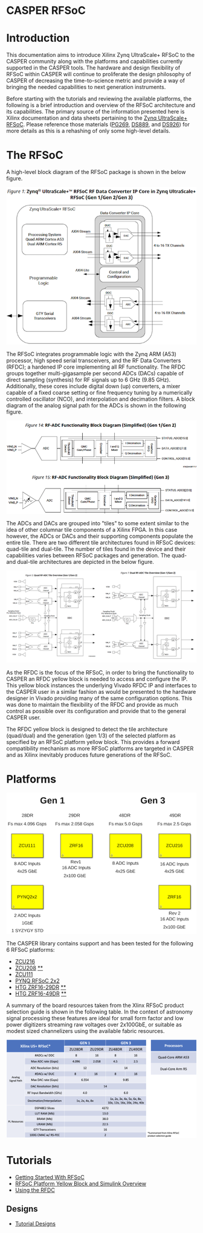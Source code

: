 # CASPER RFSoC

# Introduction
This documentation aims to introduce Xilinx Zynq UltraScale+ RFSoC to the CASPER
community along with the platforms and capabilities currently supported in the
CASPER tools. The hardware and design flexibility of RFSoC within CASPER will
continue to proliferate the design philosophy of CASPER of decreasing the
time-to-science metric and provide a way of bringing the needed capabilities to
next generation instruments.

Before starting with the tutorials and reviewing the available platforms, the
following is a brief introduction and overview of the RFSoC architecture and its
capabilities. The primary source of the information presented here is Xilinx
documentation and data sheets pertaining to the [Zynq UltraScale+
RFSoC][xilinx-rfsoc]. Please reference those materials ([PG269][pg269],
[DS889][ds889], and [DS926][ds926]) for more details as this is a rehashing of
only some high-level details.

# The RFSoC
A high-level block diagram of the RFSoC package is shown in the below figure.

![](../../_static/img/rfsoc/readme/PG269/RFSoC-Block-Diagram.png)

The RFSoC integrates programmable logic with the Zynq ARM (A53) processor, high
speed serial transceivers, and the RF Data Converters (RFDC); a hardened IP core
implementing all RF functionality. The RFDC groups together multi-gigasample per
second ADCs (DACs) capable of direct sampling (synthesis) for RF signals up to 6
GHz (9.85 GHz). Additionally, these cores include digital down (up) converters,
a mixer capable of a fixed coarse setting or fine frequency tuning by a
numerically controlled oscillator (NCO), and interpolation and decimation
filters. A block diagram of the analog signal path for the ADCs is shown in the
following figure.

![](../../_static/img/rfsoc/readme/PG269/RFDC-SP-Blk-Diagram.png)

The ADCs and DACs are grouped into "tiles" to some extent similar to the idea of
other columnar tile components of a Xilinx FPGA. In this case however, the ADCs
or DACs and their supporting components populate the entire tile. There are two
different tile architectures found in RFSoC devices: quad-tile and dual-tile.
The number of tiles found in the device and their capabilities varies between
RFSoC packages and generation. The quad- and dual-tile architectures are
depicted in the below figure.

![](../../_static/img/rfsoc/readme/qt-dt-arch12.png)

As the RFDC is the focus of the RFSoC, in order to bring the functionality to
CASPER an RFDC yellow block is needed to access and configure the IP. This
yellow block instances the underlying Vivado RFDC IP and interfaces to the
CASPER user in a similar fashion as would be presented to the hardware designer
in Vivado providing many of the same configuration options. This was done to
maintain the flexibility of the RFDC and provide as much control as possible
over its configuration and provide that to the general CASPER user.

The RFDC yellow block is designed to detect the tile architecture (quad/dual)
and the generation (gen 1/3) of the selected platform as specified by an RFSoC
platform yellow block. This provides a forward compatibility mechanism as more
RFSoC platforms are targeted in CASPER and as Xilinx inevitably produces future
generations of the RFSoC.

# Platforms

![](../../_static/img/rfsoc/readme/casper-rfsoc-yb-platform-summary.png)

The CASPER library contains support and has been tested for the following 6
RFSoC platforms:
  * [ZCU216][zcu216]
  * [ZCU208][zcu208] [\*\*][zcu208-notes]
  * [ZCU111][zcu111]
  * [PYNQ RFSoC 2x2][pynq-rfsoc2x2]
  * [HTG ZRF16-29DR][htg-zrf16] [\*\*][htg-notes]
  * [HTG ZRF16-49DR][htg-zrf16] [\*\*][htg-notes]

A summary of the board resources taken from the Xlinx RFSoC product selection
guide is shown in the following table. In the context of astronomy signal
processing these features are ideal for small form factor and low power
digitizers streaming raw voltages over 2x100GbE, or suitable as modest sized
channelizers using the available fabric resources.

![](../../_static/img/rfsoc/readme/rfsoc_spec_table.png)

# Tutorials
* [Getting Started With RFSoC][getting-started]
* [RFSoC Platform Yellow Block and Simulink Overview][platform-overview]
* [Using the RFDC][rfdc]

## Designs
* [Tutorial Designs][tutorial-designs]

[xilinx-rfsoc]: https://www.xilinx.com/products/silicon-devices/soc/rfsoc.html#documentation
[pg269]: https://www.xilinx.com/support/documentation/ip_documentation/usp_rf_data_converter/v2_4/pg269-rf-data-converter.pdf
[ds889]: https://www.xilinx.com/support/documentation/data_sheets/ds889-zynq-usp-rfsoc-overview.pdf
[ds926]: https://www.xilinx.com/support/documentation/data_sheets/ds926-zynq-ultrascale-plus-rfsoc.pdf

[zcu216]: ./platforms/zcu216.md#zcu216
[zcu208]: ./platforms/zcu208.md#zcu208
[zcu208-notes]: ./platforms/zcu208.md#notes
[zcu111]: ./platforms/zcu111.md#zcu111
[pynq-rfsoc2x2]: ./platforms/rfsoc2x2.md#rfsoc2x2
[htg-zrf16]: ./platforms/zrf16.md#htg-zrf16
[htg-notes]: ./platforms/zrf16.md#notes

[getting-started]: ./tut_getting_started.md
[platform-overview]: ./tut_platform.md
[rfdc]: ./tut_rfdc.md

[tutorial-designs]: ../../../rfsoc/readme.md
